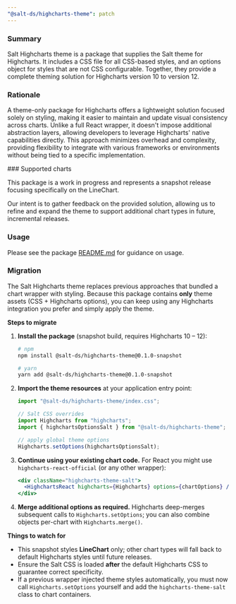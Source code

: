 ```yaml
---
"@salt-ds/highcharts-theme": patch
---
```


### Summary

Salt Highcharts theme is a package that supplies the Salt theme for Highcharts. It includes a CSS file for all CSS-based styles, and an options object for styles that are not CSS configurable. Together, they provide a complete theming solution for Highcharts version 10 to version 12.

### Rationale

A theme-only package for Highcharts offers a lightweight solution focused solely on styling, making it easier to maintain and update visual consistency across charts. Unlike a full React wrapper, it doesn't impose additional abstraction layers, allowing developers to leverage Highcharts' native capabilities directly. This approach minimizes overhead and complexity, providing flexibility to integrate with various frameworks or environments without being tied to a specific implementation.

### Supported charts

This package is a work in progress and represents a snapshot release focusing specifically on the LineChart.

Our intent is to gather feedback on the provided solution, allowing us to refine and expand the theme to support additional chart types in future, incremental releases.

### Usage

Please see the package [README.md](https://github.com/jpmorganchase/salt-ds/blob/main/packages/highcharts-theme/README.md) for guidance on usage.

### Migration

The Salt Highcharts theme replaces previous approaches that bundled a chart wrapper with styling. Because this package contains **only** theme assets (CSS + Highcharts options), you can keep using any Highcharts integration you prefer and simply apply the theme.

**Steps to migrate**

1. **Install the package** (snapshot build, requires Highcharts 10 – 12):

   ```bash
   # npm
   npm install @salt-ds/highcharts-theme@0.1.0-snapshot

   # yarn
   yarn add @salt-ds/highcharts-theme@0.1.0-snapshot
   ```

2. **Import the theme resources** at your application entry point:

   ```ts
   import "@salt-ds/highcharts-theme/index.css";

   // Salt CSS overrides
   import Highcharts from "highcharts";
   import { highchartsOptionsSalt } from "@salt-ds/highcharts-theme";

   // apply global theme options
   Highcharts.setOptions(highchartsOptionsSalt);
   ```

3. **Continue using your existing chart code.** For React you might use `highcharts-react-official` (or any other wrapper):

   ```jsx
   <div className="highcharts-theme-salt">
     <HighchartsReact highcharts={Highcharts} options={chartOptions} />
   </div>
   ```

4. **Merge additional options as required.** Highcharts deep-merges subsequent calls to `Highcharts.setOptions`; you can also combine objects per-chart with `Highcharts.merge()`.

**Things to watch for**

- This snapshot styles **LineChart** only; other chart types will fall back to default Highcharts styles until future releases.
- Ensure the Salt CSS is loaded **after** the default Highcharts CSS to guarantee correct specificity.
- If a previous wrapper injected theme styles automatically, you must now call `Highcharts.setOptions` yourself and add the `highcharts-theme-salt` class to chart containers.
